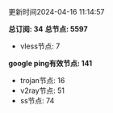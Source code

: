 更新时间2024-04-16 11:14:57

**总订阅: 34**
**总节点: 5597**
- vless节点: 7

**google ping有效节点: 141**
- trojan节点: 16
- v2ray节点: 51
- ss节点: 74
